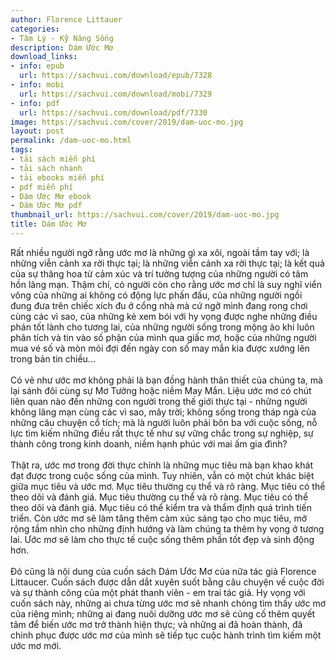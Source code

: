 ```yaml
---
author: Florence Littauer
categories:
- Tâm Lý - Kỹ Năng Sống
description: Dám Ước Mơ
download_links:
- info: epub
  url: https://sachvui.com/download/epub/7328
- info: mobi
  url: https://sachvui.com/download/mobi/7329
- info: pdf
  url: https://sachvui.com/download/pdf/7330
image: https://sachvui.com/cover/2019/dam-uoc-mo.jpg
layout: post
permalink: /dam-uoc-mo.html
tags:
- tải sách miễn phí
- tải sách nhanh
- tải ebooks miễn phí
- pdf miễn phí
- Dám Ước Mơ ebook
- Dám Ước Mơ pdf
thumbnail_url: https://sachvui.com/cover/2019/dam-uoc-mo.jpg
title: Dám Ước Mơ
---
```


 <div class="item-desc text-justify"> <p>Rất nhiều người ngỡ rằng ước mơ là những gì xa xôi, ngoài tầm tay với; là những viễn cảnh xa rời thực tại; là những viễn cảnh xa rời thực tại; là kết quả của sự thăng hoa từ cảm xúc và trí tưởng tượng của những người có tâm hồn lãng mạn. Thậm chí, có người còn cho rằng ước mơ chỉ là suy nghĩ viển vông của những ai không có động lực phấn đấu, của những người ngồi đung đưa trên chiếc xích đu ở cổng nhà mà cứ ngỡ mình đang rong chơi cùng các vì sao, của những kẻ xem bói với hy vọng được nghe những điều phán tốt lành cho tương lai, của những người sống trong mộng ảo khi luôn phân tích và tin vào số phận của mình qua giấc mơ, hoặc của những người mua vé số và mòn mỏi đợi đến ngày con số may mắn kia được xướng lên trong bản tin chiều...<br><br>Có vẻ như ước mơ không phải là bạn đồng hành thân thiết của chúng ta, mà lại sánh đôi cùng sự Mơ Tưởng hoặc niềm May Mắn. Liệu ước mơ có chút liên quan nào đến những con người trong thế giới thực tại - những người không lãng mạn cùng các vì sao, mây trời; không sống trong tháp ngà của những câu chuyện cổ tích; mà là người luôn phải bôn ba với cuộc sống, nỗ lực tìm kiếm những điều rất thực tế như sự vững chắc trong sự nghiệp, sự thành công trong kinh doanh, niềm hạnh phúc với mai ấm gia đình?<br><br>Thật ra, ước mơ trong đời thực chính là những mục tiêu mà bạn khao khát đạt được trong cuộc sống của mình. Tuy nhiên, vẫn có một chút khác biệt giữa mục tiêu và ước mơ. Mục tiêu thường cụ thể và rõ ràng. Mục tiêu có thể theo dõi và đánh giá. Mục tiêu thường cụ thể và rõ ràng. Mục tiêu có thể theo dõi và đánh giá. Mục tiêu có thể kiểm tra và thẩm định quá trình tiến triển. Còn ước mơ sẽ làm tăng thêm cảm xúc sáng tạo cho mục tiêu, mở rộng tầm nhìn cho những định hướng và làm chúng ta thêm hy vọng ở tương lai. Ước mơ sẽ làm cho thực tế cuộc sống thêm phần tốt đẹp và sinh động hơn.<br><br>Đó cũng là nội dung của cuốn sách Dám Ước Mơ của nữa tác giả Florence Littaucer. Cuốn sách được dẫn dắt xuyên suốt bằng câu chuyện về cuộc đời và sự thành công của một phát thanh viên - em trai tác giả. Hy vọng với cuốn sách này, những ai chưa từng ước mơ sẽ nhanh chóng tìm thấy ước mơ của riêng mình; những ai đang nuôi dưỡng ước mơ sẽ củng cố thêm quyết tâm để biến ước mơ trở thành hiện thực; và những ai đã hoàn thành, đã chinh phục được ước mơ của mình sẽ tiếp tục cuộc hành trình tìm kiếm một ước mơ mới.</p> </div>